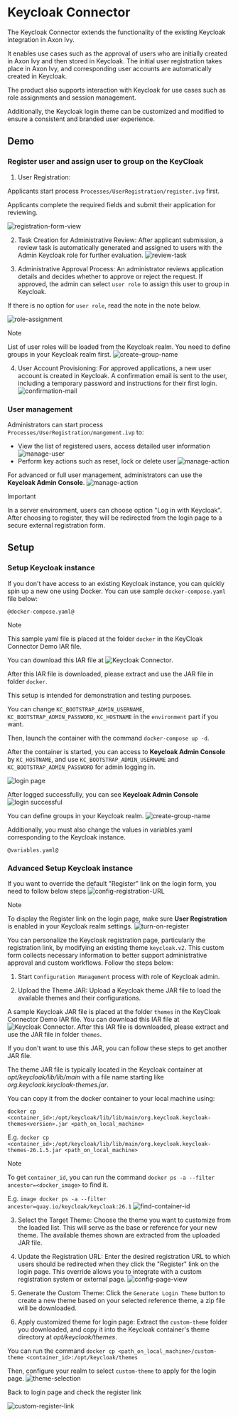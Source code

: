 # Keycloak Connector
The Keycloak Connector extends the functionality of the existing Keycloak integration in Axon Ivy.

It enables use cases such as the approval of users who are initially created in Axon Ivy and then stored in Keycloak. The initial user registration takes place in Axon Ivy, and corresponding user accounts are automatically created in Keycloak.

The product also supports interaction with Keycloak for use cases such as role assignments and session management.

Additionally, the Keycloak login theme can be customized and modified to ensure a consistent and branded user experience.

## Demo

### Register user and assign user to group on the KeyCloak
1. User Registration:

Applicants start process `Processes/UserRegistration/register.ivp` first.

Applicants complete the required fields and submit their application for reviewing.

![registration-form-view](images/registration-form.png)

2. Task Creation for Administrative Review: After applicant submission, a review task is automatically generated and assigned to users with the Admin Keycloak role for further evaluation.
![review-task](images/review-task.png)

3. Administrative Approval Process: An administrator reviews application details and decides whether to approve or reject the request. If approved, the admin can select `user role` to assign this user to group in Keycloak.

If there is no option for `user role`, read the note in the note below.

![role-assignment](images/role-assignment.png)

> [!Note]
> List of user roles will be loaded from the Keycloak realm. You need to define groups in your Keycloak realm first.
> ![create-group-name](images/create-role-group.png)

4. User Account Provisioning: For approved applications, a new user account is created in Keycloak. A confirmation email is sent to the user, including a temporary password and instructions for their first login.
![confirmation-mail](images/confirmation-mail.png)

### User management
Administrators can start process `Processes/UserRegistration/mangement.ivp` to:
- View the list of registered users, access detailed user information
![manage-user](images/manage-user.png)
- Perform key actions such as reset, lock or delete user
![manage-action](images/manage-actions.png)

For advanced or full user management, administrators can use the **Keycloak Admin Console**.
![manage-action](images/user-list.png)


> [!IMPORTANT]
> In a server environment, users can choose option "Log in with Keycloak". 
> After choosing to register, they will be redirected from the login page to a secure external registration form.

## Setup

### Setup Keycloak instance
If you don't have access to an existing Keycloak instance, you can quickly spin up a new one using Docker.
You can use sample `docker-compose.yaml` file below:

```
@docker-compose.yaml@
```

> [!NOTE]
> This sample yaml file is placed at the folder `docker` in the KeyCloak Connector Demo IAR file.
>
> You can download this IAR file at ![Keycloak Connector](https://market.axonivy.com/keycloak-connector).
>
> After this IAR file is downloaded, please extract and use the JAR file in folder `docker`.

This setup is intended for demonstration and testing purposes.

You can change `KC_BOOTSTRAP_ADMIN_USERNAME`, `KC_BOOTSTRAP_ADMIN_PASSWORD`, `KC_HOSTNAME` in the `environment` part if you want.

Then, launch the container with the command `docker-compose up -d`.

After the container is started, you can access to **Keycloak Admin Console** by `KC_HOSTNAME`, and use `KC_BOOTSTRAP_ADMIN_USERNAME` and `KC_BOOTSTRAP_ADMIN_PASSWORD` for admin logging in.

![login page](images/basic-keycloak-login-page.png)

After logged successfully, you can see **Keycloak Admin Console**
![login successful](images/login-success.png)

You can define groups in your Keycloak realm.
![create-group-name](images/create-role-group.png)

Additionally, you must also change the values ​​in variables.yaml corresponding to the Keycloak instance.

```
@variables.yaml@
```

### Advanced Setup Keycloak instance
If you want to override the default "Register" link on the login form, you need to follow below steps
![config-registration-URL](images/config-registration-url.png)

> [!NOTE]
> To display the Register link on the login page, make sure **User Registration** is enabled in your Keycloak realm settings.
> ![turn-on-register](images/turn-on-register.png)

You can personalize the Keycloak registration page, particularly the registration link, by modifying an existing theme `keycloak.v2`. This custom form collects necessary information to better support administrative approval and custom workflows. Follow the steps below:

1. Start `Configuration Management` process with role of Keycloak admin.

2. Upload the Theme JAR: Upload a Keycloak theme JAR file to load the available themes and their configurations. 

A sample Keycloak JAR file is placed at the folder `themes` in the KeyCloak Connector Demo IAR file. You can download this IAR file at ![Keycloak Connector](https://market.axonivy.com/keycloak-connector). After this IAR file is downloaded, please extract and use the JAR file in folder `themes`.

If you don't want to use this JAR, you can follow these steps to get another JAR file.

The theme JAR file is typically located in the Keycloak container at *opt/keycloak/lib/lib/main* with a file name starting like *org.keycloak.keycloak-themes<version>.jar*.

You can copy it from the docker container to your local machine using: 

`docker cp <container_id>:/opt/keycloak/lib/lib/main/org.keycloak.keycloak-themes<version>.jar <path_on_local_machine>`

E.g. `docker cp <container_id>:/opt/keycloak/lib/lib/main/org.keycloak.keycloak-themes-26.1.5.jar <path_on_local_machine>`

> [!NOTE]
> To get `container_id`, you can run the command `docker ps -a --filter ancestor=<docker_image>` to find it.
>
> E.g. `image docker ps -a --filter ancestor=quay.io/keycloak/keycloak:26.1`
> ![find-container-id](images/docker-container-id.png)

3. Select the Target Theme: Choose the theme you want to customize from the loaded list. This will serve as the base or reference for your new theme. The available themes shown are extracted from the uploaded JAR file.

4. Update the Registration URL: Enter the desired registration URL to which users should be redirected when they click the "Register" link on the login page. This override allows you to integrate with a custom registration system or external page.
![config-page-view](images/config-management.png)

5. Generate the Custom Theme: Click the `Generate Login Theme` button to create a new theme based on your selected reference theme, a zip file will be downloaded.

6. Apply customized theme for login page: Extract the `custom-theme` folder you downloaded, and copy it into the Keycloak container's theme directory at *opt/keycloak/themes*.

You can run the command `docker cp <path_on_local_machine>/custom-theme <container_id>:/opt/keycloak/themes`

Then, configure your realm to select `custom-theme` to apply for the login page.
![theme-selection](images/theme-selection.png)

Back to login page and check the register link

![custom-register-link](images/register-link.png)
